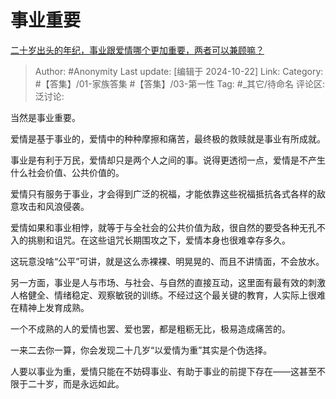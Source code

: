 # 事业重要
[二十岁出头的年纪，事业跟爱情哪个更加重要，两者可以兼顾嘛？](https://www.zhihu.com/question/462566972/answer/3588314043)

> Author: #Anonymity
> Last update: [编辑于 2024-10-22]
> Link:
> Category: #【答集】/01-家族答集 #【答集】/03-第一性 
> Tag: #_其它/待命名 
> 评论区:
> 泛讨论:

当然是事业重要。

爱情是基于事业的，爱情中的种种摩擦和痛苦，最终极的救赎就是事业有所成就。

事业是有利于万民，爱情却只是两个人之间的事。说得更透彻一点，爱情是不产生什么社会价值、公共价值的。

爱情只有服务于事业，才会得到广泛的祝福，才能依靠这些祝福抵抗各式各样的敌意攻击和风浪侵袭。

爱情如果和事业相悖，就等于与全社会的公共价值为敌，很自然的要受各种无孔不入的挑剔和诅咒。在这些诅咒长期围攻之下，爱情本身也很难幸存多久。

这玩意没啥“公平”可讲，就是这么赤裸裸、明晃晃的、而且不讲情面，不会放水。

另一方面，事业是人与市场、与社会、与自然的直接互动，这里面有最有效的刺激人格健全、情绪稳定、观察敏锐的训练。不经过这个最关键的教育，人实际上很难在精神上发育成熟。

一个不成熟的人的爱情也罢、爱也罢，都是粗粝无比，极易造成痛苦的。

一来二去你一算，你会发现二十几岁“以爱情为重”其实是个伪选择。

人要以事业为重，爱情只能在不妨碍事业、有助于事业的前提下存在——这甚至不限于二十岁，而是永远如此。